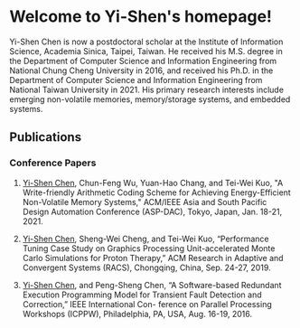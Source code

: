 # Welcome to Yi-Shen's homepage!

Yi-Shen Chen is now a postdoctoral scholar at the Institute of Information Science, Academia Sinica, Taipei, Taiwan. He received his M.S. degree in the Department of Computer Science and Information Engineering from National Chung Cheng University in 2016, and received his Ph.D. in the Department of Computer Science and Information	Engineering from National Taiwan University in 2021. His primary research interests include emerging non-volatile memories, memory/storage systems, and embedded systems.
  
## Publications
<!--### Journal Papers-->

### Conference Papers
1. <u>Yi-Shen Chen</u>, Chun-Feng Wu, Yuan-Hao Chang, and Tei-Wei Kuo, "A Write-friendly Arithmetic Coding Scheme for Achieving Energy-Efficient Non-Volatile Memory Systems," ACM/IEEE Asia and South Pacific Design Automation Conference (ASP-DAC), Tokyo, Japan, Jan. 18-21, 2021.

2. <u>Yi-Shen Chen</u>, Sheng-Wei Cheng, and Tei-Wei Kuo, “Performance Tuning Case Study on Graphics Processing Unit-accelerated Monte Carlo Simulations for Proton Therapy,”
ACM Research in Adaptive and Convergent Systems (RACS), Chongqing, China, Sep. 24-27, 2019.

3. <u>Yi-Shen Chen</u>, and Peng-Sheng Chen, “A Software-based Redundant Execution Programming Model for Transient Fault Detection and Correction,” IEEE International Con-
ference on Parallel Processing Workshops (ICPPW), Philadelphia, PA, USA, Aug. 16-19, 2016.

<!--
## Awards



-->

<!--
```markdown
Syntax highlighted code block


**Bold** and _Italic_ and `Code` text

[Link](url) and ![Image](src)
```

For more details see [Basic writing and formatting syntax](https://docs.github.com/en/github/writing-on-github/getting-started-with-writing-and-formatting-on-github/basic-writing-and-formatting-syntax).

### Jekyll Themes

Your Pages site will use the layout and styles from the Jekyll theme you have selected in your [repository settings](https://github.com/yschen195/yschen195.github.io/settings/pages). The name of this theme is saved in the Jekyll `_config.yml` configuration file.

### Support or Contact

Having trouble with Pages? Check out our [documentation](https://docs.github.com/categories/github-pages-basics/) or [contact support](https://support.github.com/contact) and we’ll help you sort it out.
-->
